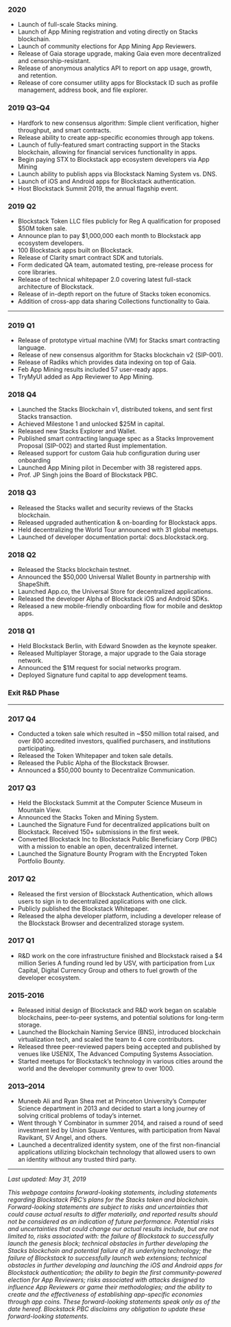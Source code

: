 ### 2020

- Launch of full-scale Stacks mining.
- Launch of App Mining registration and voting directly on Stacks blockchain.
- Launch of community elections for App Mining App Reviewers.
- Release of Gaia storage upgrade, making Gaia even more decentralized and censorship-resistant.
- Release of anonymous analytics API to report on app usage, growth, and retention.
- Release of core consumer utility apps for Blockstack ID such as profile management, address book, and file explorer.

### 2019 Q3–Q4

- Hardfork to new consensus algorithm: Simple client verification, higher throughput, and smart contracts.
- Release ability to create app-specific economies through app tokens.
- Launch of fully-featured smart contracting support in the Stacks blockchain, allowing for financial services functionality in apps.
- Begin paying STX to Blockstack app ecosystem developers via App Mining
- Launch ability to publish apps via Blockstack Naming System vs. DNS.
- Launch of iOS and Android apps for Blockstack authentication.
- Host Blockstack Summit 2019, the annual flagship event.

### 2019 Q2

- Blockstack Token LLC files publicly for Reg A qualification for proposed $50M token sale.
- Announce plan to pay $1,000,000 each month to Blockstack app ecosystem developers.
- 100 Blockstack apps built on Blockstack.
- Release of Clarity smart contract SDK and tutorials.
- Form dedicated QA team, automated testing, pre-release process for core libraries.
- Release of technical whitepaper 2.0 covering latest full-stack architecture of Blockstack.
- Release of in-depth report on the future of Stacks token economics.
- Addition of cross-app data sharing Collections functionality to Gaia.

---

### 2019 Q1

- Release of prototype virtual machine (VM) for Stacks smart contracting language.
- Release of new consensus algorithm for Stacks blockchain v2 (SIP-001).
- Release of Radiks which provides data indexing on top of Gaia.
- Feb App Mining results included 57 user-ready apps.
- TryMyUI added as App Reviewer to App Mining.

### 2018 Q4

- Launched the Stacks Blockchain v1, distributed tokens, and sent first Stacks transaction.
- Achieved Milestone 1 and unlocked $25M in capital.
- Released new Stacks Explorer and Wallet.
- Published smart contracting language spec as a Stacks Improvement Proposal (SIP-002) and started Rust implementation.
- Released support for custom Gaia hub configuration during user onboarding
- Launched App Mining pilot in December with 38 registered apps.
- Prof. JP Singh joins the Board of Blockstack PBC.

### 2018 Q3

- Released the Stacks wallet and security reviews of the Stacks blockchain.
- Released upgraded authentication & on-boarding for Blockstack apps.
- Held decentralizing the World Tour announced with 31 global meetups.
- Launched of developer documentation portal: docs.blockstack.org.

### 2018 Q2

- Released the Stacks blockchain testnet.
- Announced the $50,000 Universal Wallet Bounty in partnership with ShapeShift.
- Launched App.co, the Universal Store for decentralized applications.
- Released the developer Alpha of Blockstack iOS and Android SDKs.
- Released a new mobile-friendly onboarding flow for mobile and desktop apps.

### 2018 Q1

- Held Blockstack Berlin, with Edward Snowden as the keynote speaker.
- Released Multiplayer Storage, a major upgrade to the Gaia storage network.
- Announced the $1M request for social networks program.
- Deployed Signature fund capital to app development teams.

### Exit R&D Phase

---

### 2017 Q4

- Conducted a token sale which resulted in ~$50 million total raised, and over 800 accredited investors, qualified purchasers, and institutions participating.
- Released the Token Whitepaper and token sale details.
- Released the Public Alpha of the Blockstack Browser.
- Announced a $50,000 bounty to Decentralize Communication.

### 2017 Q3

- Held the Blockstack Summit at the Computer Science Museum in Mountain View.
- Announced the Stacks Token and Mining System.
- Launched the Signature Fund for decentralized applications built on Blockstack. Received 150+ submissions in the first week.
- Converted Blockstack Inc to Blockstack Public Beneficiary Corp (PBC) with a mission to enable an open, decentralized internet.
- Launched the Signature Bounty Program with the Encrypted Token Portfolio Bounty.

### 2017 Q2

- Released the first version of Blockstack Authentication, which allows users to sign in to decentralized applications with one click.
- Publicly published the Blockstack Whitepaper.
- Released the alpha developer platform, including a developer release of the Blockstack Browser and decentralized storage system.

### 2017 Q1

- R&D work on the core infrastructure finished and Blockstack raised a $4 million Series A funding round led by USV, with participation from Lux Capital, Digital Currency Group and others to fuel growth of the developer ecosystem.

### 2015-2016

- Released initial design of Blockstack and R&D work began on scalable blockchains, peer-to-peer systems, and potential solutions for long-term storage.
- Launched the Blockchain Naming Service (BNS), introduced blockchain virtualization tech, and scaled the team to 4 core contributors.
- Released three peer-reviewed papers being accepted and published by venues like USENIX, The Advanced Computing Systems Association.
- Started meetups for Blockstack’s technology in various cities around the world and the developer community grew to over 1000.

### 2013–2014

- Muneeb Ali and Ryan Shea met at Princeton University’s Computer Science department in 2013 and decided to start a long journey of solving critical problems of today’s internet.
- Went through Y Combinator in summer 2014, and raised a round of seed investment led by Union Square Ventures, with participation from Naval Ravikant, SV Angel, and others.
- Launched a decentralized identity system, one of the first non-financial applications utilizing blockchain technology that allowed users to own an identity without any trusted third party.

---

_Last updated: May 31, 2019_

_This webpage contains forward-looking statements, including statements regarding Blockstack PBC’s plans for the Stacks token and blockchain. Forward-looking statements are subject to risks and uncertainties that could cause actual results to differ materially, and reported results should not be considered as an indication of future performance. Potential risks and uncertainties that could change our actual results include, but are not limited to, risks associated with: the failure of Blockstack to successfully launch the genesis block; technical obstacles in further developing the Stacks blockchain and potential failure of its underlying technology; the failure of Blockstack to successfully launch web extensions; technical obstacles in further developing and launching the iOS and Android apps for Blockstack authentication; the ability to begin the first community-powered election for App Reviewers; risks associated with attacks designed to influence App Reviewers or game their methodologies; and the ability to create and the effectiveness of establishing app-specific economies through app coins. These forward-looking statements speak only as of the date hereof. Blockstack PBC disclaims any obligation to update these forward-looking statements._
